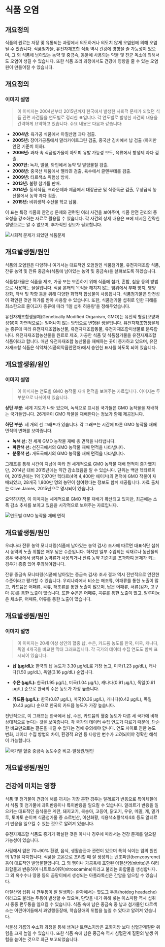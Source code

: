 # 식품 오염

## 개요정의

식품의 원료는 저장 및 유통되는 과정에서 의도하거나 의도치 않게 오염원에 의해 오염될 수 있습니다. 식품첨가물, 유전자재조합 식품 역시 건강에 영향을 줄 가능성이 있으며, 그 외 식품에 남아있는 농약 및 중금속, 동물에 사용되는 약물 및 진균 독소에 의해서도 오염이 생길 수 있습니다. 또한 식품 조리 과정에서도 건강에 영향을 줄 수 있는 오염원이 만들어질 수 있습니다.

## 개요정의

### 이미지 설명
> 이 이미지는 2004년부터 2015년까지 한국에서 발생한 사회적 문제가 되었던 식품 관련 사건들을 연도별로 정리한 표입니다.  각 연도별로 발생한 사건의 내용을 간략하게 요약하고 있습니다.  주요 내용은 다음과 같습니다:

* **2004년:** 육가공 식품에서 아질산염 과다 검출.
* **2005년:** 장어가공품에서 말라카이트그린 검출, 중국산 김치에서 납 검출 (하지만 안전 기준치 이하).
* **2006년:** 과자 속 식품첨가물이 아토피 유발 가능성 보도, 육류에서 항생제 과다 검출.
* **2007년:** 녹차, 벌꿀, 와인에서 농약 및 발암물질 검출.
* **2008년:** 중국산 제품에서 멜라민 검출, 육수에서 클렌부테롤 검출.
* **2009년:** 타르색소 위험성 방치.
* **2013년:** 불량 참기름 판매.
* **2014년:** 동서식품, 크라운제과 제품에서 대장균군 및 식중독균 검출, 무상급식 농산물에서 농약 과다 검출.
* **2015년:** 비위생적 수산물 학교 납품.

이 표는 특정 식품의 안전성 문제와 관련된 여러 사건을 보여주며,  식품 안전 관리의 중요성을 강조하는 자료로 활용될 수 있습니다.  각 사건의 상세 내용은 표에 제시된 간략한 설명으로는 알 수 없으며, 추가적인 정보가 필요합니다.

![사회적 문제가 되었던 식품문제](https://is.kdca.go.kr/cscdnhfile/health/healthNewDown/healthInfoFileDown.do?SEQ=17a74d033ea1)

## 개요발생원/원인

식품의 오염원은 다양하나 여기서는 대표적인 오염원인 식품첨가물, 유전자재조합 식품, 잔류 농약 및 잔류 중금속(식품에 남아있는 농약 및 중금속)을 살펴보도록 하겠습니다.


식품첨가물은 식품을 제조, 가공 또는 보존하기 위해 식품에 첨가, 혼합, 침윤 등의 방법으로 사용하는 물질입니다. 식품 본래의 목적을 해치지 않는 범위에서 부패 방지, 영양 강화, 착색 및 착향 등을 위해 다양한 화학적 합성물이 사용됩니다. 식품첨가물은 안전성이 확인된 것만 허가를 받아 사용할 수 있습니다. 또한, 식품첨가물 섭취로 인한 피해를 최소한으로 줄이고자 종류에 따라 '1일 섭취 허용량'을 정해두었습니다.


유전자재조합생물체(Genetically Modified Organism, GMO)는 유전적 형질(모양과 성질)이 자연적으로는 일어나지 않는 방법으로 변형된 생물입니다. 유전자재조합생물체는 종류에 따라 유전자재조합농산물, 유전자재조합동물, 유전자재조합미생물로 분류합니다. 유전자재조합농산물을 원료로 제조, 가공한 식품 및 식품첨가물을 유전자재조합 식품이라고 합니다. 매년 유전자재조합 농산물을 재배하는 곳이 증가하고 있으며, 유전자재조합 식품은 식약처(식품의약품안전처)에서 승인한 표시를 하도록 되어 있습니다.

## 개요발생원/원인

### 이미지 설명
> 이 이미지는 연도별 GMO 농작물 재배 면적을 보여주는 자료입니다. 이미지는 두 부분으로 나뉘어져 있습니다.

**상단 부분:** 세계 지도가 나와 있으며, 녹색으로 표시된 국가들은 GMO 농작물을 재배하는 국가들입니다.  26개국이 GMO 작물을 재배한다는 정보가 함께 제공됩니다.

**하단 부분:**  세 개의 선 그래프가 있습니다. 각 그래프는 시간에 따른 GMO 농작물 재배 면적의 변화를 보여줍니다.

* **녹색 선:** 전 세계 GMO 농작물 재배 총 면적을 나타냅니다.
* **파란색 선:** 선진국에서의 GMO 농작물 재배 면적을 나타냅니다.
* **분홍색 선:** 개도국에서의 GMO 농작물 재배 면적을 나타냅니다.

그래프를 통해 시간이 지남에 따라 전 세계적으로 GMO 농작물 재배 면적이 증가했지만, 2014년 대비 2015년에는 약간 감소했음을 알 수 있습니다.  단위는 백만 헥타르이며,  2015년에는 1억 7,970만 헥타르(4억 4,400만 에이커)의 면적에 GMO 작물이 재배되었고, 28개국 1,800만 명의 농민이 참여했다는 정보도 함께 제공됩니다.  자료 출처는 Clive James, 2015년으로 명시되어 있습니다.

요약하자면, 이 이미지는 세계적으로 GMO 작물 재배가 확산되고 있지만, 최근에는 소폭 감소 추세를 보이고 있음을 시각적으로 보여주는 자료입니다.

![연도별 GMO 농작물 재배 면적](https://is.kdca.go.kr/cscdnhfile/health/healthNewDown/healthInfoFileDown.do?SEQ=17a74d034001)

## 개요발생원/원인

우리나라 잔류 농약 모니터링(식품에 남아있는 농약 검사) 조사에 따르면 대표식단 섭취 시 농약의 노출 위험은 매우 낮은 수준입니다. 하지만 일부 수입되는 식재료나 농산물의 경우 국내에서 금지된 농약류가 사용되거나 잔류 농약 기준치를 초과하여 문제가 되는 경우가 종종 있어 주의해야합니다.


잔류 중금속 모니터링(식품에 남아있는 중금속 검사) 조사 결과 역시 전반적으로 안전한 수준이라고 평가할 수 있습니다. 우리나라에서 비소는 해조류, 어패류를 통한 노출이 많고, 카드뮴은 어패류, 곡류, 해조류를 통한 노출이 많으며, 납은 어패류, 서류(감자, 고구마 등)를 통한 노출이 많습니다. 또한 수은은 어패류, 곡류를 통한 노출이 많고. 알루미늄은 채소류, 어패류, 어류를 통한 노출이 많습니다.

## 개요발생원/원인

### 이미지 설명
> 이 이미지는 20세 이상 성인의 혈중 납, 수은, 카드뮴 농도를 한국, 미국, 캐나다, 독일 4개국을 비교한 막대 그래프입니다.  각 국가의 데이터 수집 연도도 함께 표시되어 있습니다.

* **납 (µg/dL):** 한국의 납 농도가 3.30 µg/dL로 가장 높고, 미국(1.23 µg/dL), 캐나다(1.50 µg/dL), 독일(3.16 µg/dL) 순입니다.

* **수은 (µg/L):** 한국(1.95 µg/L), 미국(1.04 µg/L), 캐나다(0.91 µg/L), 독일(0.61 µg/L) 순으로 한국의 수은 농도가 가장 높습니다.

* **카드뮴 (µg/L):** 한국(0.87 µg/L), 미국(0.36 µg/L), 캐나다(0.42 µg/L), 독일(0.43 µg/L) 순으로 한국의 카드뮴 농도가 가장 높습니다.

전반적으로, 이 그래프는 한국에서 납, 수은, 카드뮴의 혈중 농도가 다른 세 국가에 비해 상대적으로 높다는 것을 보여줍니다.  각 국가의 데이터 수집 연도가 다르기 때문에, 단순한 비교만으로는 결론을 내릴 수 없다는 점에 유의해야 합니다.  연도 차이로 인한 농도 변화, 데이터 수집 방법의 차이, 환경적 요인 등 다양한 변수가 고려되어야 정확한 해석이 가능합니다.

![국가별 혈중 중금속 농도수준 비교-발생원/원인](https://is.kdca.go.kr/cscdnhfile/health/healthNewDown/healthInfoFileDown.do?SEQ=17a74d033f14)

## 개요발생원/원인

## 건강에 미치는 영향

식품 및 첨가물이 건강에 해를 끼치는 가장 흔한 경우는 알레르기 반응으로 특이체질에서 식품 및 첨가물에 과민반응이나 특이반응을 일으킬 수 있습니다. 알레르기 반응을 일으키는 대표적인 음식물은 계란, 돼지고기, 복숭아, 고등어, 닭고기, 우유, 메밀, 게, 밀가루, 토마토 순이며 식품첨가물 중 소르빈산, 이산화황, 식용색소황색제4호 등도 알레르기 반응을 일으킬 수 있는 것으로 알려져 있습니다.


유전자재조합 식품도 증거가 확실한 것은 아니나 경우에 따라서는 건강 문제를 일으킬 가능성이 있습니다.



사람에서 암은 70~90% 환경, 음식, 생활습관과 관련이 있으며 특히 식이는 암의 원인의 1/3을 차지합니다. 식품을 고온으로 조리할 때 잘 생성되는 벤조피렌(benzopyrene) 등이 대표적인 발암물질입니다. 그 외 햄이나 가공육에 포함된 아질산염(nitrite)은 여러 화합물과 반응하여 니트로소아민(nitrosoamine)이라고 불리는 화합물을 생성합니다. 그 외 옥수수나 땅콩 등의 곰팡이에서 생성되는 아플라톡신은 간암을 일으킬 수 있습니다.


아질산염 섭취 시 편두통이 잘 발생하는 환자에서는 핫도그 두통(hotdog headache)이라고도 불리는 두통이 발생할 수 있으며, 단맛을 내기 위해 넣는 아스파탐 역시 섭취 시 종종 편두통을 일으킬 수 있습니다. 식품 속에 남은 중금속 중 납과 첨가물인 타르색소는 어린아이들에서 과잉행동장애, 학습장애의 위험을 높일 수 있다고 알려져 있습니다.



식물성 기름의 수소화 과정을 통해 생겨난 트랜스지방은 포화지방 보다 심혈관계질환 위험을 크게 높일 수 있습니다. 또한 식품 속에 남은 중금속 역시 심혈관계 질환의 발생 위험을 높이는 것으로 최근 보고되었습니다.


